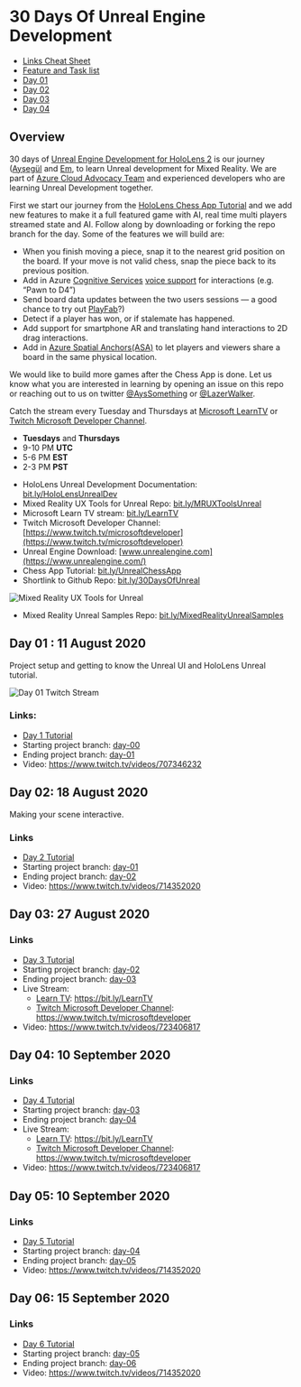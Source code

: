 # 30 Days Of Unreal Engine Development

* [Links Cheat Sheet](./LinksCheatSheet.md)
* [Feature and Task list](./ProjectPlan.md)
* [Day 01](#day-01--11-august-2020)
* [Day 02](#day-02--18-august-2020)
* [Day 03](#day-03-27-august-2020)
* [Day 04](#day-04-10-september-2020)

## Overview

30 days of [Unreal Engine Development for HoloLens 2](https://docs.microsoft.com/en-us/windows/mixed-reality/unreal-development-overview?WT.mc_id=spatial-6125-ayyonet) is our journey ([Ayşegül](https://github.com/Yonet) and [Em](https://github.com/lazerwalker), to learn Unreal development for Mixed Reality. We are part of [Azure Cloud Advocacy Team](https://docs.microsoft.com/en-us/windows/mixed-reality/community#azure-cloud-advocate-spatial-computing-team?WT.mc_id=spatial-6125-ayyonet) and experienced developers who are learning Unreal Development together. 

First we start our journey from the [HoloLens Chess App Tutorial](https://docs.microsoft.com/windows/mixed-reality/unreal-uxt-ch1?WT.mc_id=spatial-6125-ayyonet) and we add new features to make it a full featured game with AI, real time multi players streamed state and AI. Follow along by downloading or forking the repo branch for the day. Some of the features we will build are:


* When you finish moving a piece, snap it to the nearest grid position on the board. If your move is not valid chess, snap the piece back to its previous position.
* Add in Azure [Cognitive Services](https://docs.microsoft.com/azure/cognitive-services/?WT.mc_id=aiml-8438-ayyonet) [voice support](https://docs.microsoft.com/azure/cognitive-services/what-are-cognitive-services?WT.mc_id=aiml-8438-ayyonet#language-apis) for interactions (e.g. “Pawn to D4”)
* Send board data updates between the two users sessions — a good chance to try out [PlayFab](https://docs.microsoft.com/gaming/playfab/?WT.mc_id=aiml-8438-ayyonet#pivot=documentation&panel=authentication)?)
* Detect if a player has won, or if stalemate has happened.
* Add support for smartphone AR and translating hand interactions to 2D drag interactions.
* Add in [Azure Spatial Anchors(ASA)](https://azure.microsoft.com/services/spatial-anchors/?WT.mc_id=spatial-6125-ayyonet) to let players and viewers share a board in the same physical location. 

We would like to build more games after the Chess App is done. Let us know what you are interested in learning by opening an issue on this repo or reaching out to us on twitter [@AysSomething](https://twitter.com/AysSomething) or [@LazerWalker](https://twitter.com/lazerwalker).

Catch the stream every Tuesday and Thursdays at [Microsoft LearnTV](https://docs.microsoft.com/learn/tv/?WT.mc_id=spatial-6125-ayyonet) or [Twitch Microsoft Developer Channel](https://www.twitch.tv/microsoftdeveloper). 

 - **Tuesdays** and **Thursdays** 
 - 9-10 PM **UTC**
 - 5-6 PM **EST**
 - 2-3 PM **PST**
 

* HoloLens Unreal Development Documentation: [bit.ly/HoloLensUnrealDev](https://docs.microsoft.com/windows/mixed-reality/unreal-development-overview?WT.mc_id=spatial-6125-ayyonet)
* Mixed Reality UX Tools for Unreal Repo: [bit.ly/MRUXToolsUnreal](https://github.com/microsoft/MixedReality-UXTools-Unreal?WT.mc_id=spatial-6125-ayyonet)
* Microsoft Learn TV stream: [bit.ly/LearnTV](https://docs.microsoft.com/learn/tv/?WT.mc_id=spatial-6125-ayyonet)
* Twitch Microsoft Developer Channel: [https://www.twitch.tv/microsoftdeveloper](https://www.twitch.tv/microsoftdeveloper)
* Unreal Engine Download: [www.unrealengine.com](https://www.unrealengine.com/)
* Chess App Tutorial: [bit.ly/UnrealChessApp](https://docs.microsoft.com/windows/mixed-reality/unreal-uxt-ch1?WT.mc_id=spatial-6125-ayyonet)
* Shortlink to Github Repo: [bit.ly/30DaysOfUnreal](https://bit.ly/30DaysOfUnreal)

![Mixed Reality UX Tools for Unreal](Images/uXToolsFeatures.png)

* Mixed Reality Unreal Samples Repo: [bit.ly/MixedRealityUnrealSamples](https://github.com/microsoft/MixedReality-Unreal-Samples?WT.mc_id=spatial-6125-ayyonet)

## Day 01 : 11 August 2020

Project setup and getting to know the Unreal UI and HoloLens Unreal tutorial.

![Day 01 Twitch Stream](Images/UnrealDay01.png)

### Links:

* [Day 1 Tutorial](https://docs.microsoft.com/windows/mixed-reality/unreal-uxt-ch1?WT.mc_id=spatial-6125-ayyonet)
* Starting project branch: [day-00](https://github.com/Yonet/30DaysOfUnrealEngine/tree/day-00)
* Ending project branch: [day-01](https://github.com/Yonet/30DaysOfUnrealEngine/tree/day-01)
* Video: https://www.twitch.tv/videos/707346232

## Day 02:  18 August 2020

Making your scene interactive.

### Links

* [Day 2 Tutorial](https://docs.microsoft.com/windows/mixed-reality/unreal-uxt-ch3?WT.mc_id=spatial-6125-ayyonet)
* Starting project branch: [day-01](https://github.com/Yonet/30DaysOfUnrealEngine/tree/day-01)
* Ending project branch: [day-02](https://github.com/Yonet/30DaysOfUnrealEngine/tree/day-02)
* Video: https://www.twitch.tv/videos/714352020

## Day 03: 27 August 2020

### Links

* [Day 3 Tutorial](https://docs.microsoft.com/windows/mixed-reality/unreal-uxt-ch4?WT.mc_id=spatial-6125-ayyonet)
* Starting project branch: [day-02](https://github.com/Yonet/30DaysOfUnrealEngine/tree/day-02)
* Ending project branch: [day-03](https://github.com/Yonet/30DaysOfUnrealEngine/tree/day-03)
* Live Stream: 
  * [Learn TV](https://docs.microsoft.com/learn/tv/?WT.mc_id=spatial-6125-ayyonet): https://bit.ly/LearnTV
  * [Twitch Microsoft Developer Channel](https://www.twitch.tv/microsoftdeveloper): https://www.twitch.tv/microsoftdeveloper
* Video: https://www.twitch.tv/videos/723406817

## Day 04: 10 September 2020

### Links

* [Day 4 Tutorial](https://docs.microsoft.com/windows/mixed-reality/unreal-uxt-ch4?WT.mc_id=spatial-6125-ayyonet)
* Starting project branch: [day-03](https://github.com/Yonet/30DaysOfUnrealEngine/tree/day-03)
* Ending project branch: [day-04](https://github.com/Yonet/30DaysOfUnrealEngine/tree/day-04)
* Live Stream: 
  * [Learn TV](https://docs.microsoft.com/learn/tv/?WT.mc_id=spatial-6125-ayyonet): https://bit.ly/LearnTV
  * [Twitch Microsoft Developer Channel](https://www.twitch.tv/microsoftdeveloper): https://www.twitch.tv/microsoftdeveloper
* Video: https://www.twitch.tv/videos/723406817

## Day 05: 10 September 2020

### Links

* [Day 5 Tutorial](https://docs.microsoft.com/windows/mixed-reality/unreal-uxt-ch4?WT.mc_id=spatial-6125-ayyonet)
* Starting project branch: [day-04](https://github.com/Yonet/30DaysOfUnrealEngine/tree/day-04)
* Ending project branch: [day-05](https://github.com/Yonet/30DaysOfUnrealEngine/tree/day-05)
* Video: https://www.twitch.tv/videos/714352020

## Day 06: 15 September 2020

### Links

* [Day 6 Tutorial](https://docs.microsoft.com/windows/mixed-reality/unreal-uxt-ch4?WT.mc_id=spatial-6125-ayyonet)
* Starting project branch: [day-05](https://github.com/Yonet/30DaysOfUnrealEngine/tree/day-05)
* Ending project branch: [day-06](https://github.com/Yonet/30DaysOfUnrealEngine/tree/day-06)
* Video: https://www.twitch.tv/videos/714352020

<!-- ## Day 07

### Links

* [Day 7 Tutorial](https://docs.microsoft.com/windows/mixed-reality/unreal-uxt-ch4?WT.mc_id=spatial-6125-ayyonet)
* Starting project branch: [day-06](https://github.com/Yonet/30DaysOfUnrealEngine/tree/day-06)
* Ending project branch: [day-07](https://github.com/Yonet/30DaysOfUnrealEngine/tree/day-07)
* Video: Coming soon... -->

